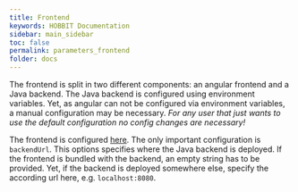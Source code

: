 ```yaml
---
title: Frontend
keywords: HOBBIT Documentation
sidebar: main_sidebar
toc: false
permalink: parameters_frontend
folder: docs
---
```


The frontend is split in two different components: an angular frontend and a Java backend. The Java backend is configured using environment variables. Yet, as angular can not be configured via environment variables, a manual configuration may be necessary. _For any user that just wants to use the default configuration no config changes are necessary!_

The frontend is configured [here](https://github.com/hobbit-project/platform/blob/master/hobbit-gui/gui-client/src/environments/environment.prod.ts). The only important configuration is `backendUrl`. This options specifies where the Java backend is deployed. If the frontend is bundled with the backend, an empty string has to be provided. Yet, if the backend is deployed somewhere else, specify the according url here, e.g. `localhost:8080`.
